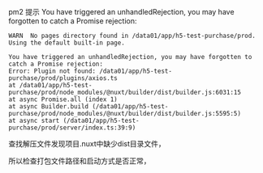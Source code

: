 pm2 提示 You have triggered an unhandledRejection, you may have forgotten to catch a Promise rejection:

```
WARN  No pages directory found in /data01/app/h5-test-purchase/prod. Using the default built-in page.

You have triggered an unhandledRejection, you may have forgotten to catch a Promise rejection:
Error: Plugin not found: /data01/app/h5-test-purchase/prod/plugins/axios.ts
at /data01/app/h5-test-purchase/prod/node_modules/@nuxt/builder/dist/builder.js:6031:15
at async Promise.all (index 1)
at async Builder.build (/data01/app/h5-test-purchase/prod/node_modules/@nuxt/builder/dist/builder.js:5595:5)
at async start (/data01/app/h5-test-purchase/prod/server/index.ts:39:9)
```
查找解压文件发现项目.nuxt中缺少dist目录文件，

所以检查打包文件路径和启动方式是否正常，